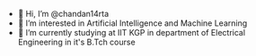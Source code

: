 - 👋 Hi, I’m @chandan14rta
- 👀 I’m interested in Artificial Intelligence and Machine Learning
- 🌱 I’m currently studying at IIT KGP in department of Electrical Engineering in it's B.Tch course

<!---
chandan14rta/chandan14rta is a ✨ special ✨ repository because its `README.md` (this file) appears on your GitHub profile.
You can click the Preview link to take a look at your changes.
--->
